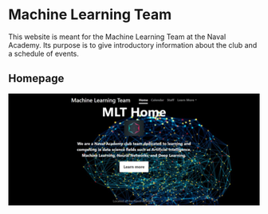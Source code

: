 # Machine Learning Team
This website is meant for the Machine Learning Team at the Naval Academy. Its purpose is to give introductory information about the club and a schedule of events.
## Homepage
![alt text](https://github.com/m242892/m242892.github.io/blob/main/images/MLTHomepage.jpg)
